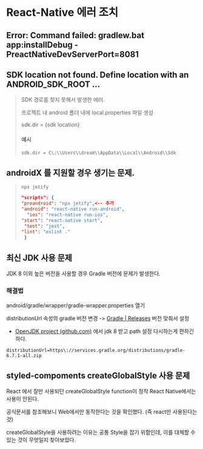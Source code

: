 # React-Native 에러 조치



## Error: Command failed: gradlew.bat app:installDebug -PreactNativeDevServerPort=8081



## SDK location not found. Define location with an ANDROID_SDK_ROOT ...

> SDK 경로를 찾지 못해서 발생한 에러.
>
> 프로젝트 내 android 폴더 내에 local.properties 파일 생성
>
> sdk.dir = {sdk location}
>
> #### 예시
>
> ```
> sdk.dir = C\:\\Users\\dream\\AppData\\Local\\Android\\Sdk
> ```



## androidX 를 지원할 경우 생기는 문제.

> ```
>npx jetify
> ```
>
> ```json
> "scripts": {
> "preandroid": "npx jetify",<-- 추가
>"android": "react-native run-android",
>   "ios": "react-native run-ios",
> "start": "react-native start",
>  "test": "jest",
> "lint": "eslint ."
>  }
> ```
> 
>



## 최신 JDK 사용 문제

JDK 8 이외 높은 버전을 사용할 경우 Gradle 버전에 문제가 발생한다.

### 해결법

android/gradle/wrapper/gradle-wrapper.properties 열기

distributionUrl 속성의 gradle 버전 변경 -> [Gradle | Releases](https://gradle.org/releases/) 버전 맞춰서 설정

- [OpenJDK project (github.com)](https://github.com/ojdkbuild/ojdkbuild) 에서 jdk 8 받고 path 설정 다시하는게 편하긴하다.

```
distributionUrl=https\://services.gradle.org/distributions/gradle-6.7.1-all.zip
```



## styled-compoments createGlobalStyle 사용 문제

React 에서 잘만 사용되던 createGlobalStyle function이 정작 React Native에서는 사용이 안된다.

공식문서를 참조해보니 Web에서만 동작한다는 것을 확인했다. (즉 react만 사용된다는 것)

createGlobalStyle을 사용하려는 이유는 공통 Style을 잡기 위함인데, 이를 대체할 수 있는 것이 무엇일지 찾아보았다.





